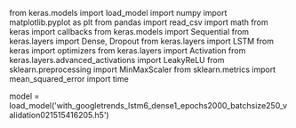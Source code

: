 from keras.models import load_model
import numpy
import matplotlib.pyplot as plt
from pandas import read_csv
import math
from keras import callbacks
from keras.models import Sequential
from keras.layers import Dense, Dropout
from keras.layers import LSTM
from keras import optimizers
from keras.layers import Activation
from keras.layers.advanced_activations import LeakyReLU
from sklearn.preprocessing import MinMaxScaler
from sklearn.metrics import mean_squared_error
import time

model = load_model('with_googletrends_lstm6_dense1_epochs2000_batchsize250_validation021515416205.h5')